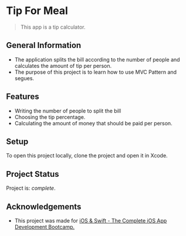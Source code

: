
# Tip For Meal
> This app is a tip calculator.


## General Information
- The application splits the bill according to the number of people and calculates the amount of tip per person. 
- The purpose of this project is to learn how to use MVC Pattern and segues.


## Features
- Writing the number of people to split the bill
- Choosing the tip percentage.
- Calculating the amount of money that should be paid per person. 


## Setup
To open this project locally, clone the project and open it in Xcode.


## Project Status
Project is: _complete_.


## Acknowledgements
- This project was made for [iOS & Swift - The Complete iOS App Development Bootcamp.](https://www.udemy.com/course/ios-13-app-development-bootcamp/)
